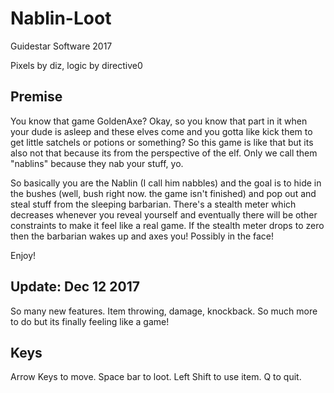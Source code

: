 # Nablin-Loot
Guidestar Software 2017

Pixels by diz, logic by directive0

## Premise
You know that game GoldenAxe? Okay, so you know that part in it when your dude is asleep and these elves come and you gotta like kick them to get little satchels or potions or something? So this game is like that but its also not that because its from the perspective of the elf. Only we call them "nablins" because they nab your stuff, yo.

So basically you are the Nablin (I call him nabbles) and the goal is to hide in the bushes (well, bush right now. the game isn't finished) and pop out and steal stuff from the sleeping barbarian. There's a stealth meter which decreases whenever you reveal yourself and eventually there will be other constraints to make it feel like a real game. If the stealth meter drops to zero then the barbarian wakes up and axes you! Possibly in the face! 

Enjoy!

## Update: Dec 12 2017

So many new features. Item throwing, damage, knockback. So much more to do but its finally feeling like a game!

## Keys

Arrow Keys to move. Space bar to loot. Left Shift to use item. Q to quit.
